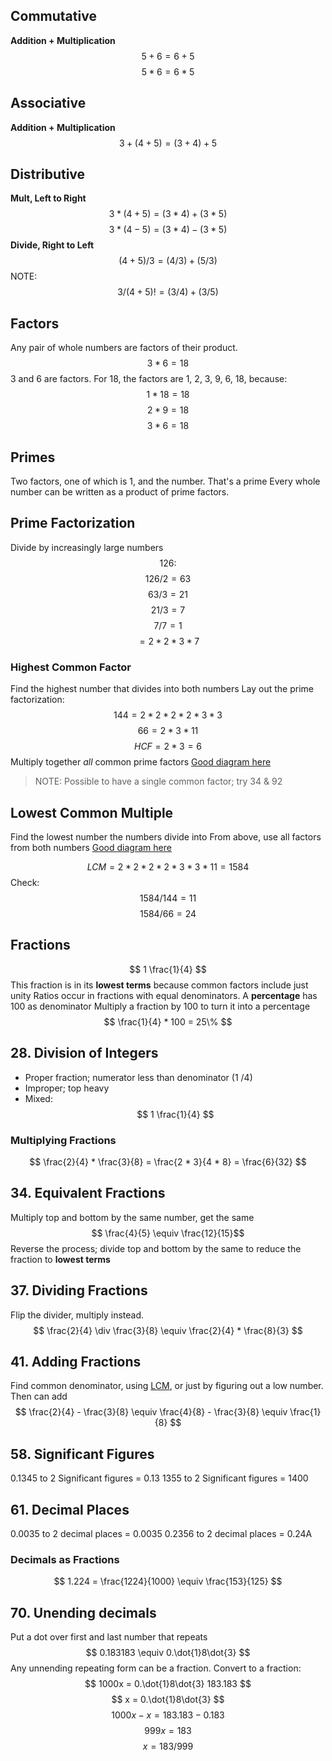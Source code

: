 ## Commutative 
**Addition + Multiplication**
$$ 5 + 6 = 6 + 5 $$
$$ 5 * 6 = 6 * 5 $$
  
## Associative 
**Addition + Multiplication**
$$ 3 + (4 + 5) = (3 + 4) + 5 $$

## Distributive
**Mult, Left to Right**
$$ 3 * (4 + 5) = (3 * 4) + (3 * 5) $$
$$ 3 * (4 - 5) = (3 * 4) - (3 * 5) $$
**Divide, Right to Left**
$$ (4 + 5) / 3 = (4 / 3) + (5 / 3) $$
NOTE: 
$$ 3 / (4 +5) != (3 / 4) + (3 / 5) $$

## Factors
Any pair of whole numbers are factors of their product.
$$ 3 * 6 = 18 $$
3 and 6 are factors.
For 18, the factors are 1, 2, 3, 9, 6, 18, because:
$$ 1 * 18 = 18 $$
$$ 2 * 9 = 18 $$
$$ 3 * 6 = 18 $$

## Primes
Two factors, one of which is 1, and the number.  That's a prime
Every whole number can be written as a product of prime factors.

## Prime Factorization
Divide by increasingly large numbers
$$ 126: $$
$$ 126 / 2 = 63 $$
$$ 63 / 3 = 21 $$
$$ 21 / 3 = 7 $$
$$ 7 / 7 = 1  $$
$$ = 2 * 2 * 3 * 7 $$

### Highest Common Factor
Find the highest number that divides into both numbers
Lay out the prime factorization:
$$ 144 = 2 * 2 * 2 * 2 * 3 * 3 $$
$$ 66 = 2             * 3      * 11 $$
$$ HCF = 2 * 3 = 6 $$
Multiply together _all_ common prime factors
[Good diagram here](https://www.cimt.org.uk/projects/mepres/book8/bk8i2/bk8_2i4.htm)

> NOTE: Possible to have a single common factor; try 34 & 92

<div id="lcm"/> 

## Lowest Common Multiple
Find the lowest number the numbers divide into 
From above, use all factors from both numbers
[Good diagram here](https://www.cimt.org.uk/projects/mepres/book8/bk8i2/bk8_2i4.htm)

$$ LCM = 2 * 2 * 2 * 2 * 3 * 3 * 11 = 1584 $$
Check:
$$ 1584 / 144 = 11 $$
$$ 1584 / 66 = 24 $$

## Fractions
$$ 1 \frac{1}{4} $$
This fraction is in its **lowest terms** because common factors include just unity
Ratios occur in fractions with equal denominators.  A **percentage** has 100 as denominator
Multiply a fraction by 100 to turn it into a percentage
$$ \frac{1}{4} * 100 = 25\% $$

## 28. Division of Integers
- Proper fraction; numerator less than denominator (1 /4)
- Improper; top heavy
- Mixed: 
$$ 1  \frac{1}{4} $$

### Multiplying Fractions
$$ \frac{2}{4} * \frac{3}{8} = \frac{2 * 3}{4 * 8} = \frac{6}{32} $$

## 34. Equivalent Fractions
Multiply top and bottom by the same number, get the same
$$ \frac{4}{5} \equiv \frac{12}{15}$$
Reverse the process; divide top and bottom by the same to reduce the fraction to **lowest terms**

## 37. Dividing Fractions
Flip the divider, multiply instead.
$$ \frac{2}{4} \div \frac{3}{8} \equiv \frac{2}{4} * \frac{8}{3} $$

## 41. Adding Fractions
Find common denominator, using [LCM](#lcm), or just by figuring out a low number.  Then can add
$$ \frac{2}{4} - \frac{3}{8} \equiv \frac{4}{8} - \frac{3}{8} \equiv \frac{1}{8} $$

## 58. Significant Figures
0.1345 to 2 Significant figures = 0.13
1355 to 2 Significant figures = 1400

## 61. Decimal Places
0.0035 to 2 decimal places = 0.0035
0.2356 to 2 decimal places = 0.24A

### Decimals as Fractions
$$ 1.224 =  \frac{1224}{1000} \equiv \frac{153}{125} $$

## 70. Unending decimals
Put a dot over first and last number that repeats
$$ 0.183183 \equiv 0.\dot{1}8\dot{3} $$
Any unnending repeating form can be a fraction.
Convert to a fraction:
$$ 1000x = 0.\dot{1}8\dot{3} 183.183 $$
$$ x = 0.\dot{1}8\dot{3} $$
$$ 1000x - x = 183.183 - 0.183 $$
$$ 999x = 183 $$
$$ x = 183 / 999 $$
